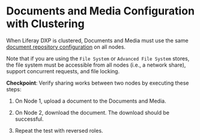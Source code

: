 # Documents and Media Configuration with Clustering

When Liferay DXP is clustered, Documents and Media must use the same [document repository configuration](https://help.liferay.com/hc/en-us/articles/360028810112-Document-Repository-Configuration) on all nodes.

Note that if you are using the `File System` or `Advanced File System` stores, the file system must be accessible from all nodes (i.e., a network share), support concurrent requests, and file locking.

**Checkpoint**: Verify sharing works between two nodes by executing these steps:

1.  On Node 1, upload a document to the Documents and Media.

2.  On Node 2, download the document. The download should be successful.

3.  Repeat the test with reversed roles.
